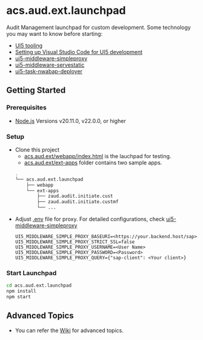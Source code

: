 # acs.aud.ext.launchpad
Audit Management launchpad for custom development. Some technology you may want to know before starting:
- [UI5 tooling](https://sap.github.io/ui5-tooling/)
- [Setting up Visual Studio Code for UI5 development](https://blogs.sap.com/2021/02/03/setting-up-visual-studio-code-for-ui5-development/)
- [ui5-middleware-simpleproxy](https://github.com/ui5-community/ui5-ecosystem-showcase/tree/master/packages/ui5-middleware-simpleproxy)
- [ui5-middleware-servestatic](https://www.npmjs.com/package/ui5-middleware-servestatic)
- [ui5-task-nwabap-deployer](https://www.npmjs.com/package/ui5-task-nwabap-deployer)

## Getting Started

### Prerequisites

- [Node.js](https://nodejs.org/) Versions v20.11.0, v22.0.0, or higher

### Setup

- Clone this project
    - [acs.aud.ext/webapp/index.html](https://github.com/iamSmallY/acs.aud.ext.launchpad/blob/master/webapp/index.html) is the lauchpad for testing. 
    - [acs.aud.ext/ext-apps](https://github.com/iamSmallY/acs.aud.ext.launchpad/tree/master/ext-apps) folder contains two sample apps.
    ```sh
    .
    └── acs.aud.ext.launchpad
        ├── webapp
        └── ext-apps
            ├── zaud.audit.initiate.cust
            ├── zaud.audit.initiate.custmf
            └── ...
    ```
- Adjust [.env](https://github.com/iamSmallY/acs.aud.ext.launchpad/blob/master/.env) file for proxy. For detailed configurations, check [ui5-middleware-simpleproxy](https://github.com/ui5-community/ui5-ecosystem-showcase/tree/master/packages/ui5-middleware-simpleproxy)
    ```properties
    UI5_MIDDLEWARE_SIMPLE_PROXY_BASEURI=<https://your.backend.host/sap>
    UI5_MIDDLEWARE_SIMPLE_PROXY_STRICT_SSL=false
    UI5_MIDDLEWARE_SIMPLE_PROXY_USERNAME=<User Name>
    UI5_MIDDLEWARE_SIMPLE_PROXY_PASSWORD=<Password>
    UI5_MIDDLEWARE_SIMPLE_PROXY_QUERY={"sap-client": <Your client>}
    ```
### Start Launchpad
```sh
cd acs.aud.ext.launchpad
npm install
npm start
```

## Advanced Topics

* You can refer the [Wiki](https://github.com/iamSmallY/acs.aud.ext.launchpad/wiki) for advanced topics.
